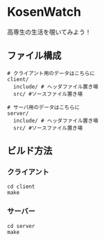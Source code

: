 # KosenWatch

高専生の生活を覗いてみよう！


## ファイル構成
```
# クライアント用のデータはこちらに
client/
  include/ # ヘッダファイル置き場
  src/ #ソースファイル置き場

# サーバ用のデータはこちらに
server/
  include/ # ヘッダファイル置き場
  src/ #ソースファイル置き場
```

## ビルド方法

### クライアント

```
cd client
make
```

### サーバー

```
cd server
make
```
